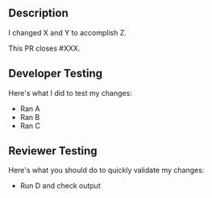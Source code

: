 ## Description
<!-- This section should be a couple sentences describing what you changed and why you changed it -->

<!-- Replace this line with a description of your changes -->
I changed X and Y to accomplish Z.

<!-- Replace "XXX" with the relevant GH Issue number -->
<!-- If this PR is not related to an issue, replace the entire line with "N/A" -->
This PR closes #XXX.


## Developer Testing
<!-- This section should be longer and more comprehensive than the next one, make sure to test your changes thoroughly -->

Here's what I did to test my changes:

<!-- Add a couple bullet points about how you tested your changes -->
- Ran A
- Ran B
- Ran C


## Reviewer Testing
<!-- This section shouldn't be that long, just some quick tests that reviewers can easily run -->

Here's what you should do to quickly validate my changes:

<!-- Add some steps reviewers can take to test your changes -->
- Run D and check output
